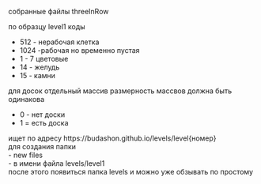собранные файлы threeInRow

по образцу level1
коды
<ul>
  <li>512 - нерабочая клетка</li>
  <li>1024 -рабочая но временно пустая</li>
  <li>1 - 7 цветовые</li>
  <li>14 - желудь</li>
  <li>15 - камни</li>
 </ul>

для досок отдельный массив
размерность массвов должна быть одинакова
<ul>
    <li>0 - нет доски</li>
   <li>1 = есть доска</li>
</ul>
ищет по адресу https://budashon.github.io/levels/level{номер} <br>
для создания папки<br>
- new files<br>
- в имени файла levels/level1 <br>
после этого появиться папка levels и можно уже обзывать по простому
